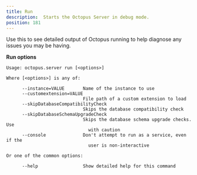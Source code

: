```yaml
---
title: Run
description:  Starts the Octopus Server in debug mode.
position: 181
---
```


Use this to see detailed output of Octopus running to help diagnose any issues you may be having.

**Run options**

```text
Usage: octopus.server run [<options>]

Where [<options>] is any of:

      --instance=VALUE       Name of the instance to use
      --customextension=VALUE
                             File path of a custom extension to load
      --skipDatabaseCompatibilityCheck
                             Skips the database compatibility check
      --skipDatabaseSchemaUpgradeCheck
                             Skips the database schema upgrade checks. Use
                               with caution
      --console              Don't attempt to run as a service, even if the
                               user is non-interactive

Or one of the common options:

      --help                 Show detailed help for this command
```

